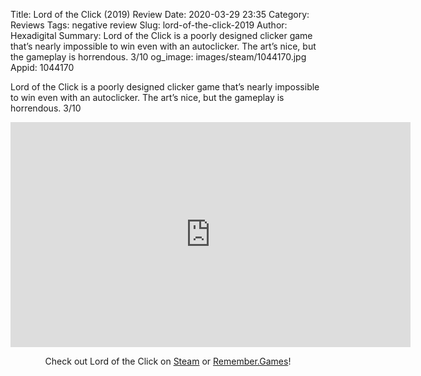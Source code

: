 Title: Lord of the Click (2019) Review
Date: 2020-03-29 23:35
Category: Reviews
Tags: negative review
Slug: lord-of-the-click-2019
Author: Hexadigital
Summary: Lord of the Click is a poorly designed clicker game that’s nearly impossible to win even with an autoclicker. The art’s nice, but the gameplay is horrendous. 3/10
og_image: images/steam/1044170.jpg
Appid: 1044170

Lord of the Click is a poorly designed clicker game that’s nearly impossible to win even with an autoclicker. The art’s nice, but the gameplay is horrendous. 3/10

<center><iframe src="https://www.youtube.com/embed/CKvmKLBNGzk?feature=oembed" allow="accelerometer; autoplay; encrypted-media; gyroscope; picture-in-picture" width="640" height="360" frameborder="0"></iframe>

Check out Lord of the Click on [Steam](https://store.steampowered.com/app/1044170/?curator_clanid=34633900) or [Remember.Games](https://remember.games/game/2570/)!</center>
